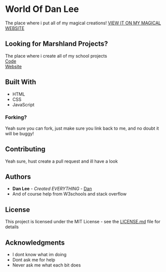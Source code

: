 # World Of Dan Lee

The place where i put all of my magical creations!
[VIEW IT ON MY MAGICAL WEBSITE](https://danlee.uk.to)

## Looking for Marshland Projects?
The place where i create all of my school projects  
[Code](https://github.com/dan-lee76/Marshland)  
[Website](https://marshland.danlee.uk.to)

## Built With

* HTML
* CSS
* JavaScript

### Forking?

Yeah sure you can fork, just make sure you link back to me, and no doubt it will be buggy!

## Contributing

Yeah sure, hust create a pull request and ill have a look


## Authors

* **Dan Lee** - *Created EVERYTHING* - [Dan](https://github.com/dan-lee76)
* And of course help from W3schools and stack overflow

## License

This project is licensed under the MIT License - see the [LICENSE.md](LICENSE.md) file for details

## Acknowledgments

* I dont know what im doing
* Dont ask me for help
* Never ask me what each bit does

